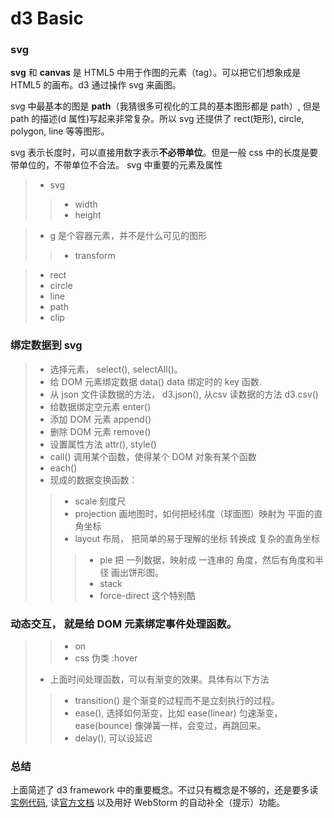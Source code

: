 # d3 Basic

### svg

**svg** 和 **canvas** 是 HTML5 中用于作图的元素（tag）。可以把它们想象成是 HTML5 的画布。d3 通过操作 svg 来画图。

svg 中最基本的图是 **path**（我猜很多可视化的工具的基本图形都是 path）, 但是 path 的描述(d 属性)写起来非常复杂。所以 svg 还提供了 rect(矩形), circle, polygon, line 等等图形。

svg 表示长度时，可以直接用数字表示**不必带单位**。但是一般 css 中的长度是要带单位的，不带单位不合法。
svg 中重要的元素及属性

> - svg
>> - width
>> - height

> - g 是个容器元素，并不是什么可见的图形
>> - transform


> - rect
> - circle
> - line
> - path
> - clip



### 绑定数据到 svg
> - 选择元素， select(), selectAll()。
> - 给 DOM 元素绑定数据 data() data 绑定时的 key 函数.
> - 从 json 文件读数据的方法， d3.json(), 从csv 读数据的方法 d3.csv()
> - 给数据绑定空元素 enter()
> - 添加 DOM 元素 append()
> - 删除 DOM 元素 remove()
> - 设置属性方法 attr(), style()
> - call() 调用某个函数，使得某个 DOM 对象有某个函数
> - each()
> - 现成的数据变换函数：
>> - scale 刻度尺
>> - projection 画地图时，如何把经纬度（球面图）映射为 平面的直角坐标
>> - layout 布局， 把简单的易于理解的坐标 转换成 复杂的直角坐标
>>> - pie 把 一列数据，映射成 一连串的 角度，然后有角度和半径 画出饼形图。
>>> - stack
>>> - force-direct 这个特别酷



### 动态交互， 就是给 DOM 元素绑定事件处理函数。
>> - on
>> - css 伪类 :hover
> - 上面时间处理函数，可以有渐变的效果。具体有以下方法
>> - transition() 是个渐变的过程而不是立刻执行的过程。
>> - ease(), 选择如何渐变，比如 ease(linear) 匀速渐变， ease(bounce) 像弹簧一样，会变过，再跳回来。
>> - delay(), 可以设延迟



### 总结

上面简述了 d3 framework 中的重要概念。不过只有概念是不够的，还是要多读 [实例代码](https://github.com/noonecare/d3-book), 读[官方文档](https://github.com/d3/d3) 以及用好 WebStorm 的自动补全（提示）功能。
